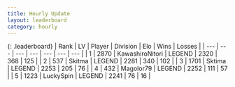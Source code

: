 ```yaml
---
title: Hourly Update
layout: leaderboard
category: hourly
---
```


{: .leaderboard}
| Rank | LV | Player | Division | Elo | Wins | Losses |
| --- | --- | --- | --- | --- | --- | --- |
| <span data-change="0">1</span> | 2870 | <span title="ID: 164871">KawashiroNitori</span> | LEGEND | <span data-change="0">2320</span> | <span data-change="0">368</span> | <span data-change="0">125</span> |
| <span data-change="0">2</span> | 537 | <span title="ID: 402846">Skitma</span> | LEGEND | <span data-change="-5">2281</span> | <span data-change="2">340</span> | <span data-change="1">102</span> |
| <span data-change="0">3</span> | 1701 | <span title="ID: 353063">Sktima</span> | LEGEND | <span data-change="0">2253</span> | <span data-change="0">205</span> | <span data-change="0">76</span> |
| <span data-change="1">4</span> | 432 | <span title="ID: 633660">Magolor79</span> | LEGEND | <span data-change="32">2252</span> | <span data-change="6">111</span> | <span data-change="0">57</span> |
| <span data-change="-1">5</span> | 1223 | <span title="ID: 498412">LuckySpin</span> | LEGEND | <span data-change="0">2241</span> | <span data-change="0">76</span> | <span data-change="0">16</span> |